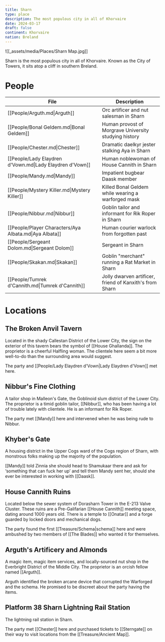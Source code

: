 ```yaml
---
title: Sharn
type: place
description: The most populous city in all of Khorvaire
date: 2024-03-17
draft: false
continent: Khorvaire
nation: Breland
---
```

![[_assets/media/Places/Sharn Map.jpg]]

Sharn is the most populous city in all of Khorvaire. Known as the City of Towers, it sits atop a cliff in southern Breland.
# People

<!-- QueryToSerialize: TABLE description as "Description" FROM "People" WHERE location = "Sharn" -->
<!-- SerializedQuery: TABLE description as "Description" FROM "People" WHERE location = "Sharn" -->

| File                                                     | Description                                             |
| -------------------------------------------------------- | ------------------------------------------------------- |
| [[People/Arguth.md\|Arguth]]                             | Orc artificer and nut salesman in Sharn                 |
| [[People/Bonal Geldem.md\|Bonal Geldem]]                 | Human provost of Morgrave University studying history   |
| [[People/Chester.md\|Chester]]                           | Dramatic daelkyr jester stalking Aya in Sharn           |
| [[People/Lady Elaydren d'Vown.md\|Lady Elaydren d'Vown]] | Human noblewoman of House Cannith in Sharn              |
| [[People/Mandy.md\|Mandy]]                               | Impatient bugbear Daask member                          |
| [[People/Mystery Killer.md\|Mystery Killer]]             | Killed Bonal Geldem while wearing a warforged mask      |
| [[People/Nibbur.md\|Nibbur]]                             | Goblin tailor and informant for Rik Roper in Sharn      |
| [[People/Player Characters/Aya Albata.md\|Aya Albata]]   | Human courier warlock from forgotten past               |
| [[People/Sergeant Dolom.md\|Sergeant Dolom]]             | Sergeant in Sharn                                       |
| [[People/Skakan.md\|Skakan]]                             | Goblin "merchant" running a Rat Market in Sharn         |
| [[People/Tumrek d'Cannith.md\|Tumrek d'Cannith]]         | Jolly dwarven artificer, friend of Kanxith's from Sharn |
<!-- SerializedQuery END -->

# Locations

## The Broken Anvil Tavern
Located in the shady Callestan District of the Lower City, the sign on the exterior of this tavern bears the symbol of [[House Ghallanda]]. The proprietor is a cheerful Halfling woman. The clientele here seem a bit more well-to-do than the surrounding area would suggest.

The party and [[People/Lady Elaydren d'Vown|Lady Elaydren d'Vown]] met here.
## Nibbur's Fine Clothing
A tailor shop in Malleon's Gate, the Goblinoid slum district of the Lower City. The proprietor is a timid goblin tailor, [[Nibbur]], who has been having a lot of trouble lately with clientele. He is an informant for Rik Roper.

The party met [[Mandy]] here and intervened when he was being rude to Nibbur.
## Khyber's Gate
A housing district in the Upper Cogs ward of the Cogs region of Sharn, with monstrous folks making up the majority of the population.

[[Mandy]] told Zinnia she should head to Shamukaar there and ask for ‘something that can fuck her up’ and tell them Mandy sent her, should she ever be interested in working with [[Daask]].  
## House Cannith Ruins
Located below the sewer system of Dorasharn Tower in the E-213 Valve Cluster. These ruins are a Pre-Galifarian [[House Cannith]] meeting space, dating around 1000 years old. There is a temple to [[Onatar]] and a forge guarded by locked doors and mechanical dogs.

The party found the first [[Treasure/Schema|schema]] here and were ambushed by two members of [[The Blades]] who wanted it for themselves.
## Arguth's Artificery and Almonds
A magic item, magic item services, and locally-sourced nut shop in the Everbright District of the Middle City. The proprietor is an orcish fellow named [[Arguth]].

Arguth identified the broken arcane device that corrupted the Warforged and the schema. He promised to be discreet about the party having the items.
## Platform 38 Sharn Lightning Rail Station
The lightning rail station in Sharn.

The party met [[Chester]] here and purchased tickets to [[Sterngate]] on their way to visit locations from the [[Treasure/Ancient Map]].